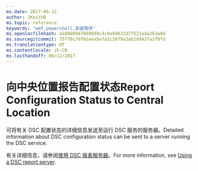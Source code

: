 ```yaml
---
ms.date: 2017-06-12
author: JKeithB
ms.topic: reference
keywords: "wmf,powershell,安装程序"
ms.openlocfilehash: a180809476699d9c4c0e9d632d7f521ada263a8d
ms.sourcegitcommit: 75f70c7df01eea5e7a2c16f9a3ab1dd437a1f8fd
ms.translationtype: HT
ms.contentlocale: zh-CN
ms.lasthandoff: 06/12/2017
---
```

# <a name="report-configuration-status-to-central-location"></a><span data-ttu-id="92170-102">向中央位置报告配置状态</span><span class="sxs-lookup"><span data-stu-id="92170-102">Report Configuration Status to Central Location</span></span>

<span data-ttu-id="92170-103">可将有关 DSC 配置状态的详细信息发送至运行 DSC 服务的服务器。</span><span class="sxs-lookup"><span data-stu-id="92170-103">Detailed information about DSC configuration status can be sent to a server running the DSC service.</span></span> 

<span data-ttu-id="92170-104">有关详细信息，请参阅[使用 DSC 报表服务器](https://msdn.microsoft.com/powershell/dsc/reportserver)。</span><span class="sxs-lookup"><span data-stu-id="92170-104">For more information, see [Using a DSC report server](https://msdn.microsoft.com/powershell/dsc/reportserver).</span></span>


